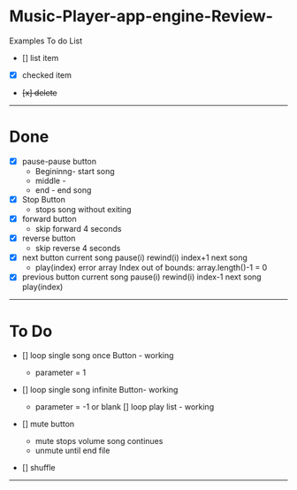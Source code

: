 # Music-Player-app-engine-Review-

Examples To do List
- [] list item
- [x] checked item
- <del>[x] delete </del>
---
# Done 
- [x] pause-pause button
  - Begininng- start song
  - middle - 
  - end - end song 
- [x] Stop Button
   - stops song without exiting
- [x] forward button
   - skip forward 4 seconds 
- [x] reverse button
   - skip reverse 4 seconds 
- [x] next button
current song 
pause(i)
rewind(i)
index+1
next song
  - play(index)
  error array Index out of bounds: array.length()-1 = 0
- [x]  previous button
current song 
pause(i)
rewind(i)
index-1
next song 
play(index)
---
# To Do
- [] loop single song once Button - working
  - parameter = 1
- [] loop single song infinite Button-  working 
  - parameter = -1 or blank 
 [] loop play list - working 

- [] mute button 
   - mute stops volume song continues
   - unmute until end file 
- [] shuffle

---